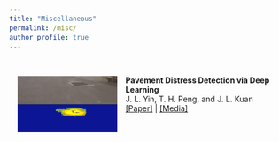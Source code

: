```yaml
---
title: "Miscellaneous"
permalink: /misc/
author_profile: true
---
```

<br>
<img src='../images/PDetection.gif' width="180" style="float: left; margin: 15px">

<strong> Pavement Distress Detection via Deep Learning </strong> 
<br> J. L. Yin, T. H. Peng, and J. L. Kuan
<br> [[Paper]](https://ieeexplore.ieee.org/abstract/document/9015591) | [[Media]](http://yzunews.yzu.edu.tw/national-college-college-open-source-software-program-creative-design-competition/)
<br>
<br>
<br>


